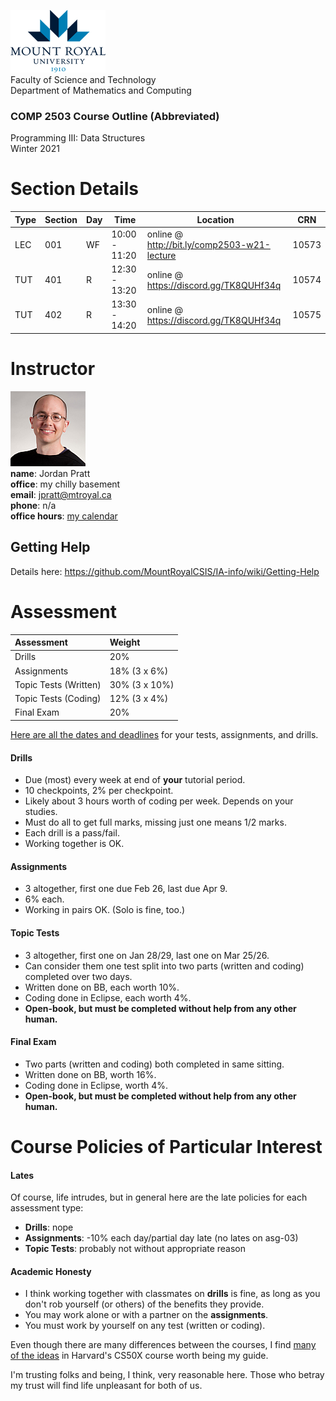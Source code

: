 ![MRU logo](images/logo.png)   
Faculty of Science and Technology  
Department of Mathematics and Computing  

### COMP 2503 Course Outline (Abbreviated)
 
Programming III: Data Structures  
Winter 2021

# Section Details

|Type|Section|Day|Time|Location|CRN|
|---|---|---|---|---|---|
|LEC|001|WF|10:00 - 11:20|online @ http://bit.ly/comp2503-w21-lecture|10573|
|TUT|401|R|12:30 - 13:20|online @ https://discord.gg/TK8QUHf34q|10574|
|TUT|402|R|13:30 - 14:20|online @ https://discord.gg/TK8QUHf34q|10575|

# Instructor

![JP pic](images/jpratt_120x120.png)   
**name**: Jordan Pratt  
**office**: my chilly basement  
**email**: jpratt@mtroyal.ca  
**phone**: n/a  
**office hours**: [my calendar](https://calendar.google.com/calendar/embed?src=jpratt%40mtroyal.ca&mode=week&ctz=America%2FEdmonton)

## Getting Help

Details here: https://github.com/MountRoyalCSIS/IA-info/wiki/Getting-Help

# Assessment

|Assessment|Weight|
|:---|:---|
|Drills|20%|
|Assignments|18% (3 x 6%)|
|Topic Tests (Written)|30% (3 x 10%)|
|Topic Tests (Coding)|12% (3 x 4%)|
|Final Exam|20%|

[Here are all the dates and deadlines](assessment-dates-deadlines.md) for your tests, assignments, and drills.

#### Drills

- Due (most) every week at end of **your** tutorial period.
- 10 checkpoints, 2% per checkpoint.
- Likely about 3 hours worth of coding per week. Depends on your studies.
- Must do all to get full marks, missing just one means 1/2 marks.
- Each drill is a pass/fail.
- Working together is OK.

#### Assignments

- 3 altogether, first one due Feb 26, last due Apr 9.
- 6% each.
- Working in pairs OK. (Solo is fine, too.)

#### Topic Tests

- 3 altogether, first one on Jan 28/29, last one on  Mar 25/26.
- Can consider them one test split into two parts (written and coding) completed over two days.
- Written done on BB, each worth 10%.
- Coding done in Eclipse, each worth 4%.
- **Open-book, but must be completed without help from any other human.**

#### Final Exam

- Two parts (written and coding) both completed in same sitting.
- Written done on BB, worth 16%.
- Coding done in Eclipse, worth 4%.
- **Open-book, but must be completed without help from any other human.**

# Course Policies of Particular Interest

#### Lates

Of course, life intrudes, but in general here are the late policies for each assessment type:

  - **Drills**: nope
  - **Assignments**: -10% each day/partial day late (no lates on asg-03)
  - **Topic Tests**: probably not without appropriate reason


#### Academic Honesty

- I think working together with classmates on **drills** is fine, as long as you don't rob yourself (or others) of the benefits they provide.
- You may work alone or with a partner on the **assignments**.
- You must work by yourself on any test (written or coding).

Even though there are many differences between the courses, I find [many of the ideas](ttps://cs50.harvard.edu/x/2020/syllabus/#academic-honesty) in Harvard's CS50X course worth being my guide.

I'm trusting folks and being, I think, very reasonable here. Those who betray my trust will find life unpleasant for both of us.